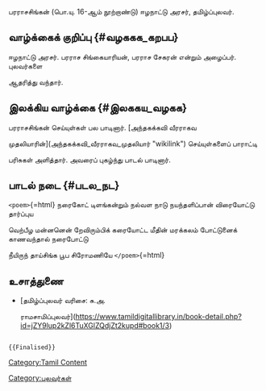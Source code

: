 பரராசசிங்கன் (பொ.யு. 16-ஆம் நூற்றாண்டு) ஈழநாட்டு அரசர், தமிழ்ப்புலவர்.

## வாழ்க்கைக் குறிப்பு {#வழககக_கறபப}

ஈழநாட்டு அரசர். பரராச சிங்கையாரியன், பரராச சேகரன் என்றும் அழைப்பர். புலவர்களை
ஆதரித்து வந்தார்.

## இலக்கிய வாழ்க்கை {#இலககய_வழகக}

பரராசசிங்கன் செய்யுள்கள் பல பாடினார். [அந்தகக்கவி வீரராகவ
முதலியாரின்](அந்தகக்கவி_வீரராகவ_முதலியார் "wikilink") செய்யுள்களைப் பாராட்டி
பரிசுகள் அளித்தார். அவரைப் புகழ்ந்து பாடல் பாடினார்.

## பாடல் நடை {#படல_நட}

`<poem>`{=html} நரைகோட் டிளங்கன்றும் நல்வள நாடு நயந்தளிப்பான் விரையோட்டு தார்ப்புய
வெற்பீழ மன்னனென் றேவிரும்பிக் கரையோட்ட மீதின் மரக்கலம் போட்டுனைக் காணவந்தால் நரைபோட்டு
நீயிருந் தாய்சிங்க பூப சிரோமணியே `</poem>`{=html}

## உசாத்துணை

-   [தமிழ்ப்புலவர் வரிசை: சு.அ.
    ராமசாமிப்புலவர்](https://www.tamildigitallibrary.in/book-detail.php?id=jZY9lup2kZl6TuXGlZQdjZt2kupd#book1/3)

```{=mediawiki}
{{Finalised}}
```
[Category:Tamil Content](Category:Tamil_Content "wikilink")
[Category:புலவர்கள்](Category:புலவர்கள் "wikilink")
